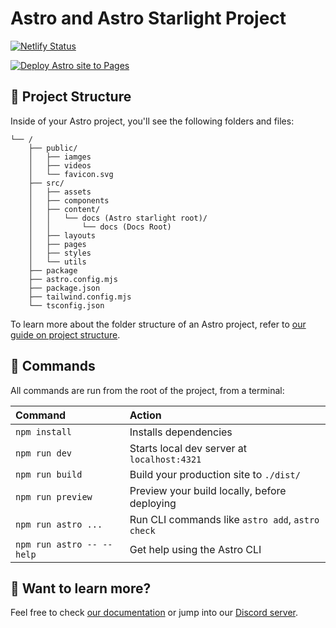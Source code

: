 # Astro and Astro Starlight Project


[![Netlify Status](https://api.netlify.com/api/v1/badges/9091f13c-95f3-48d5-9d44-9c09acabfbdd/deploy-status)](https://app.netlify.com/projects/winhider/deploys)

[![Deploy Astro site to Pages](https://github.com/aamitn/winhider-website/actions/workflows/astro.yml/badge.svg)](https://github.com/aamitn/winhider-website/actions/workflows/astro.yml)

## 🚀 Project Structure

Inside of your Astro project, you'll see the following folders and files:

```text
└── /
    ├── public/
    │   ├── iamges
    │   ├── videos
    │   └── favicon.svg
    ├── src/
    │   ├── assets
    │   ├── components
    │   ├── content/
    │   │   └── docs (Astro starlight root)/
    │   │       └── docs (Docs Root)
    │   ├── layouts
    │   ├── pages
    │   ├── styles
    │   └── utils
    ├── package
    ├── astro.config.mjs
    ├── package.json
    ├── tailwind.config.mjs
    └── tsconfig.json
```

To learn more about the folder structure of an Astro project, refer to [our guide on project structure](https://docs.astro.build/en/basics/project-structure/).

## 🧞 Commands

All commands are run from the root of the project, from a terminal:

| Command                   | Action                                           |
| :------------------------ | :----------------------------------------------- |
| `npm install`             | Installs dependencies                            |
| `npm run dev`             | Starts local dev server at `localhost:4321`      |
| `npm run build`           | Build your production site to `./dist/`          |
| `npm run preview`         | Preview your build locally, before deploying     |
| `npm run astro ...`       | Run CLI commands like `astro add`, `astro check` |
| `npm run astro -- --help` | Get help using the Astro CLI                     |

## 👀 Want to learn more?

Feel free to check [our documentation](https://docs.astro.build) or jump into our [Discord server](https://astro.build/chat).

